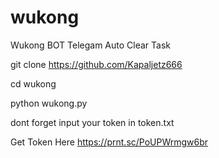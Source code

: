 # wukong
Wukong BOT Telegam Auto Clear Task

git clone https://github.com/Kapaljetz666


cd wukong



python wukong.py 

dont forget input your token in token.txt

Get Token Here https://prnt.sc/PoUPWrmgw6br
